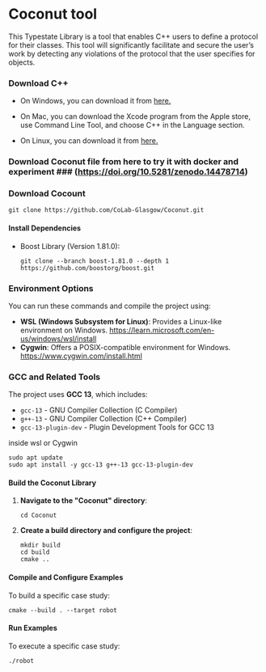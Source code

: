# Coconut tool 
This Typestate Library is a tool that enables C++ users to define a protocol for their classes. This tool will significantly facilitate and secure the user’s work by detecting any violations of the protocol that the user specifies for objects.


### Download C++ ###
- On Windows, you can download it from [here.](https://docs.microsoft.com/en-us/cpp/build/vscpp-step-0-installation?view=msvc-170/ "Install C and C++ support in Visual Studio") 

- On Mac, you can download the Xcode program from the Apple store, use Command Line Tool, and choose C++ in the Language section.

- On Linux, you can download it from [here.](https://learn.microsoft.com/en-us/cpp/linux/download-install-and-setup-the-linux-development-workload?view=msvc-170) 


  
### Download Coconut file from here to try it with docker and experiment ### (https://doi.org/10.5281/zenodo.14478714)

### Download Cocount ###

```
git clone https://github.com/CoLab-Glasgow/Coconut.git

```



#### Install Dependencies
- Boost Library (Version 1.81.0):
  ```shell
  git clone --branch boost-1.81.0 --depth 1 https://github.com/boostorg/boost.git
  ```


### Environment Options
You can run these commands and compile the project using:
- **WSL (Windows Subsystem for Linux)**: Provides a Linux-like environment on Windows. https://learn.microsoft.com/en-us/windows/wsl/install 
- **Cygwin**: Offers a POSIX-compatible environment for Windows. https://www.cygwin.com/install.html 


### GCC and Related Tools
The project uses **GCC 13**, which includes:
- `gcc-13` - GNU Compiler Collection (C Compiler)
- `g++-13` - GNU Compiler Collection (C++ Compiler)
- `gcc-13-plugin-dev` - Plugin Development Tools for GCC 13

inside wsl or Cygwin

```shell
sudo apt update
sudo apt install -y gcc-13 g++-13 gcc-13-plugin-dev

```


#### Build the Coconut Library
1. **Navigate to the "Coconut" directory**:
   ```shell
   cd Coconut
   ```
2. **Create a build directory and configure the project**:
   ```shell
   mkdir build
   cd build
   cmake ..
   ```


#### Compile and Configure Examples
To build a specific case study:
```shell
cmake --build . --target robot
```

#### Run Examples
To execute a specific case study:
```shell
./robot
```




